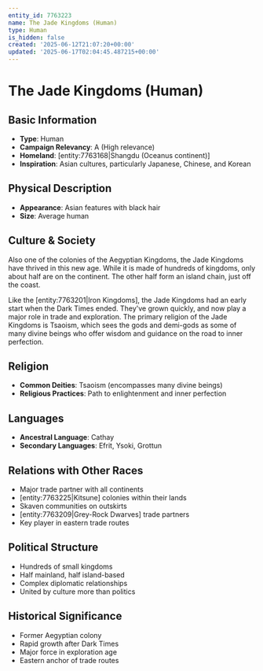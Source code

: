 ```yaml
---
entity_id: 7763223
name: The Jade Kingdoms (Human)
type: Human
is_hidden: false
created: '2025-06-12T21:07:20+00:00'
updated: '2025-06-17T02:04:45.487215+00:00'
---
```


# The Jade Kingdoms (Human)

## Basic Information

- **Type**: Human
- **Campaign Relevancy**: A (High relevance)
- **Homeland**: [entity:7763168|Shangdu (Oceanus continent)]
- **Inspiration**: Asian cultures, particularly Japanese, Chinese, and Korean

## Physical Description

- **Appearance**: Asian features with black hair
- **Size**: Average human

## Culture & Society

Also one of the colonies of the Aegyptian Kingdoms, the Jade Kingdoms have thrived in this new age. While it is made of hundreds of kingdoms, only about half are on the continent. The other half form an island chain, just off the coast.

Like the [entity:7763201|Iron Kingdoms], the Jade Kingdoms had an early start when the Dark Times ended. They've grown quickly, and now play a major role in trade and exploration. The primary religion of the Jade Kingdoms is Tsaoism, which sees the gods and demi-gods as some of many divine beings who offer wisdom and guidance on the road to inner perfection.

## Religion

- **Common Deities**: Tsaoism (encompasses many divine beings)
- **Religious Practices**: Path to enlightenment and inner perfection

## Languages

- **Ancestral Language**: Cathay
- **Secondary Languages**: Efrit, Ysoki, Grottun

## Relations with Other Races

- Major trade partner with all continents
- [entity:7763225|Kitsune] colonies within their lands
- Skaven communities on outskirts
- [entity:7763209|Grey-Rock Dwarves] trade partners
- Key player in eastern trade routes

## Political Structure

- Hundreds of small kingdoms
- Half mainland, half island-based
- Complex diplomatic relationships
- United by culture more than politics

## Historical Significance

- Former Aegyptian colony
- Rapid growth after Dark Times
- Major force in exploration age
- Eastern anchor of trade routes